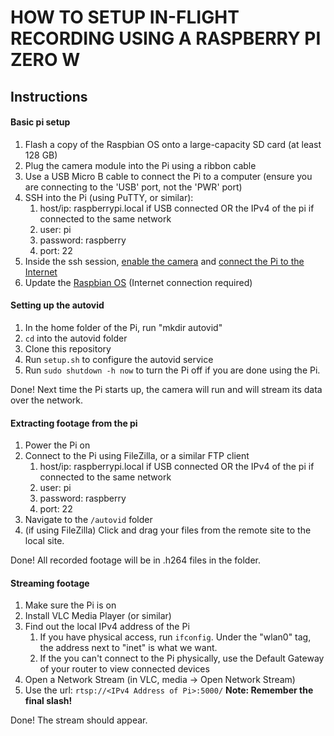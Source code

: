 
# HOW TO SETUP IN-FLIGHT RECORDING USING A RASPBERRY PI ZERO W


## Instructions

#### Basic pi setup
1. Flash a copy of the Raspbian OS onto a large-capacity SD card (at least 128 GB)
1. Plug the camera module into the Pi using a ribbon cable
1. Use a USB Micro B cable to connect the Pi to a computer (ensure you are connecting to the 'USB' port, not the 'PWR' port)
1. SSH into the Pi (using PuTTY, or similar):
    1. host/ip: raspberrypi.local if USB connected OR the IPv4 of the pi if connected to the same network
    1. user: pi
    1. password: raspberry
    1. port: 22
1. Inside the ssh session, [enable the camera](https://www.raspberrypi.org/documentation/configuration/camera.md) and [connect the Pi to the Internet](https://www.raspberrypi.org/documentation/configuration/wireless/wireless-cli.md)
1. Update the [Raspbian OS](https://www.raspberrypi.org/documentation/raspbian/updating.md) (Internet connection required)

#### Setting up the autovid
1. In the home folder of the Pi, run "mkdir autovid"
1. `cd` into the autovid folder
1. Clone this repository
1. Run `setup.sh` to configure the autovid service
1. Run `sudo shutdown -h now` to turn the Pi off if you are done using the Pi.

Done! Next time the Pi starts up, the camera will run and will stream its data over the network.

#### Extracting footage from the pi

1. Power the Pi on
1. Connect to the Pi using FileZilla, or a similar FTP client
    1. host/ip: raspberrypi.local if USB connected OR the IPv4 of the pi if connected to the same network
    1. user: pi
    1. password: raspberry
    1. port: 22
1. Navigate to the `/autovid` folder
1. (if using FileZilla) Click and drag your files from the remote site to the local site.

Done! All recorded footage will be in .h264 files in the folder. 

#### Streaming footage

1. Make sure the Pi is on
1. Install VLC Media Player (or similar)
1. Find out the local IPv4 address of the Pi
    1. If you have physical access, run `ifconfig`. Under the "wlan0" tag, the address next to "inet" is what we want.
    1. If the you can't connect to the Pi physically, use the Default Gateway of your router to view connected devices
1. Open a Network Stream (in VLC, media -> Open Network Stream)
1. Use the url: `rtsp://<IPv4 Address of Pi>:5000/` __Note: Remember the final slash!__

Done! The stream should appear.
